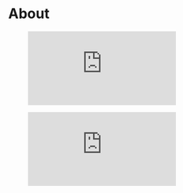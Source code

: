 # About

<figure><embed src="https://wakatime.com/share/@codeniu/373cc1a9-531a-4bbc-9862-037c0614ac23.svg"></embed></figure>

<figure><embed src="https://wakatime.com/share/@codeniu/8093d197-2aed-4c09-90ee-a38430c8318e.svg"></embed></figure>
